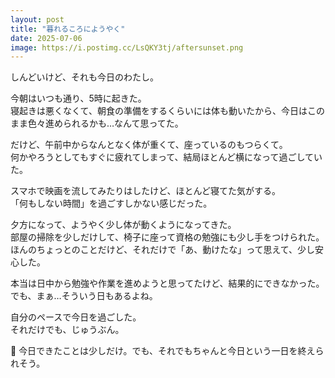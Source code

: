 ```yaml
---
layout: post
title: "暮れるころにようやく"
date: 2025-07-06
image: https://i.postimg.cc/LsQKY3tj/aftersunset.png
---
```


しんどいけど、それも今日のわたし。

今朝はいつも通り、5時に起きた。  
寝起きは悪くなくて、朝食の準備をするくらいには体も動いたから、今日はこのまま色々進められるかも…なんて思ってた。

だけど、午前中からなんとなく体が重くて、座っているのもつらくて。  
何かやろうとしてもすぐに疲れてしまって、結局ほとんど横になって過ごしていた。

スマホで映画を流してみたりはしたけど、ほとんど寝てた気がする。  
「何もしない時間」を過ごすしかない感じだった。

夕方になって、ようやく少し体が動くようになってきた。  
部屋の掃除を少しだけして、椅子に座って資格の勉強にも少し手をつけられた。  
ほんのちょっとのことだけど、それだけで「あ、動けたな」って思えて、少し安心した。

本当は日中から勉強や作業を進めようと思ってたけど、結果的にできなかった。  
でも、まぁ…そういう日もあるよね。

自分のペースで今日を過ごした。  
それだけでも、じゅうぶん。

🌙 今日できたことは少しだけ。でも、それでもちゃんと今日という一日を終えられそう。

